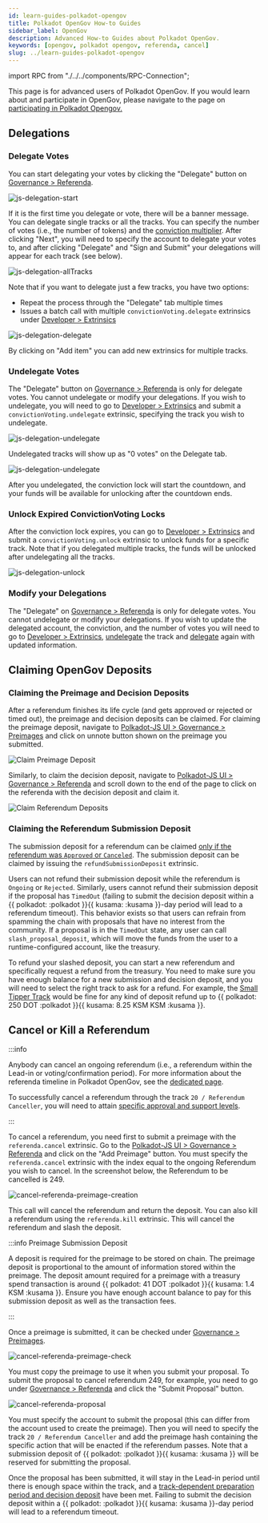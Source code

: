 ```yaml
---
id: learn-guides-polkadot-opengov
title: Polkadot OpenGov How-to Guides
sidebar_label: OpenGov
description: Advanced How-to Guides about Polkadot OpenGov.
keywords: [opengov, polkadot opengov, referenda, cancel]
slug: ../learn-guides-polkadot-opengov
---
```


import RPC from "./../../components/RPC-Connection";

This page is for advanced users of Polkadot OpenGov. If you would learn about and participate in
OpenGov, please navigate to the page on
[participating in Polkadot Opengov.](https://wiki.polkadot.network/docs/maintain-guides-polkadot-opengov)

## Delegations

### Delegate Votes

You can start delegating your votes by clicking the "Delegate" button on
[Governance > Referenda](https://polkadot.js.org/apps/#/referenda).

![js-delegation-start](../assets/js-delegation-start.png)

If it is the first time you delegate or vote, there will be a banner message. You can delegate
single tracks or all the tracks. You can specify the number of votes (i.e., the number of tokens)
and the [conviction multiplier](./learn-polkadot-opengov.md#voluntary-locking). After clicking
"Next", you will need to specify the account to delegate your votes to, and after clicking
"Delegate" and "Sign and Submit" your delegations will appear for each track (see below).

![js-delegation-allTracks](../assets/js-delegation-allTracks.png)

Note that if you want to delegate just a few tracks, you have two options:

- Repeat the process through the "Delegate" tab multiple times
- Issues a batch call with multiple `convictionVoting.delegate` extrinsics under
  [Developer > Extrinsics](https://polkadot.js.org/apps/#/extrinsics)

![js-delegation-delegate](../assets/js-delegation-delegate.png)

By clicking on "Add item" you can add new extrinsics for multiple tracks.

### Undelegate Votes

The "Delegate" button on [Governance > Referenda](https://polkadot.js.org/apps/#/referenda) is only
for delegate votes. You cannot undelegate or modify your delegations. If you wish to undelegate, you
will need to go to [Developer > Extrinsics](https://polkadot.js.org/apps/#/extrinsics) and submit a
`convictionVoting.undelegate` extrinsic, specifying the track you wish to undelegate.

![js-delegation-undelegate](../assets/js-delegation-undelegate.png)

Undelegated tracks will show up as "0 votes" on the Delegate tab.

![js-delegation-undelegate](../assets/js-delegation-undelegated.png)

After you undelegated, the conviction lock will start the countdown, and your funds will be
available for unlocking after the countdown ends.

### Unlock Expired ConvictionVoting Locks

After the conviction lock expires, you can go to
[Developer > Extrinsics](https://polkadot.js.org/apps/#/extrinsics) and submit a
`convictionVoting.unlock` extrinsic to unlock funds for a specific track. Note that if you delegated
multiple tracks, the funds will be unlocked after undelegating all the tracks.

![js-delegation-unlock](../assets/js-delegation-unlock.png)

### Modify your Delegations

The "Delegate" on [Governance > Referenda](https://polkadot.js.org/apps/#/referenda) is only for
delegate votes. You cannot undelegate or modify your delegations. If you wish to update the
delegated account, the conviction, and the number of votes you will need to go to
[Developer > Extrinsics](https://polkadot.js.org/apps/#/extrinsics), [undelegate](#undelegate-votes)
the track and [delegate](#delegate-votes) again with updated information.

## Claiming OpenGov Deposits

### Claiming the Preimage and Decision Deposits

After a referendum finishes its life cycle (and gets approved or rejected or timed out), the
preimage and decision deposits can be claimed. For claiming the preimage deposit, navigate to
[Polkadot-JS UI > Governance > Preimages](https://polkadot.js.org/apps/#/preimages) and click on
unnote button shown on the preimage you submitted.

![Claim Preimage Deposit](../assets/claim-preimage-deposit.png)

Similarly, to claim the decision deposit, navigate to
[Polkadot-JS UI > Governance > Referenda](https://polkadot.js.org/apps/#/referenda) and scroll down
to the end of the page to click on the referenda with the decision deposit and claim it.

![Claim Referendum Deposits](../assets/claim-referendum-decision-deposit.png)

### Claiming the Referendum Submission Deposit

The submission deposit for a referendum can be claimed
[only if the referendum was `Approved` or `Canceled`](https://github.com/paritytech/polkadot-sdk/blob/cfb29254f74412cea35e8048d8aea94bc789fcb1/substrate/frame/referenda/src/types.rs#L261).
The submission deposit can be claimed by issuing the `refundSubmissionDeposit` extrinsic.

Users can not refund their submission deposit while the referendum is `Ongoing` or `Rejected`.
Similarly, users cannot refund their submission deposit if the proposal has `TimedOut` (failing to
submit the decision deposit within a
{{ polkadot: <RPC network="polkadot" path="const.referenda.undecidingTimeout" defaultValue={201600} filter="blocksToDays"/> :polkadot }}{{ kusama: <RPC network="kusama" path="const.referenda.undecidingTimeout" defaultValue={201600} filter="blocksToDays"/> :kusama }}-day
period will lead to a referendum timeout). This behavior exists so that users can refrain from
spamming the chain with proposals that have no interest from the community. If a proposal is in the
`TimedOut` state, any user can call `slash_proposal_deposit`, which will move the funds from the
user to a runtime-configured account, like the treasury.

To refund your slashed deposit, you can start a new referendum and specifically request a refund
from the treasury. You need to make sure you have enough balance for a new submission and decision
deposit, and you will need to select the right track to ask for a refund. For example, the
[Small Tipper Track](../maintain/maintain-guides-polkadot-opengov.md#small-tipper) would be fine for
any kind of deposit refund up to
{{ polkadot: 250 DOT :polkadot }}{{ kusama: 8.25 KSM KSM :kusama }}.

## Cancel or Kill a Referendum

:::info

Anybody can cancel an ongoing referendum (i.e., a referendum within the Lead-in or
voting/confirmation period). For more information about the referenda timeline in Polkadot OpenGov,
see the [dedicated page](../learn/learn-polkadot-opengov.md#referenda-timeline).

To successfully cancel a referendum through the track `20 / Referendum Canceller`, you will need to
attain
[specific approval and support levels](../maintain/maintain-guides-polkadot-opengov.md#referendum-canceller).

:::

To cancel a referendum, you need first to submit a preimage with the `referenda.cancel` extrinsic.
Go to the [Polkadot-JS UI > Governance > Referenda](https://polkadot.js.org/apps/#/referenda) and
click on the "Add Preimage" button. You must specify the `referenda.cancel` extrinsic with the index
equal to the ongoing Referendum you wish to cancel. In the screenshot below, the Referendum to be
cancelled is 249.

![cancel-referenda-preimage-creation](../assets/cancel-referenda-preimage-creation.png)

This call will cancel the referendum and return the deposit. You can also kill a referendum using
the `referenda.kill` extrinsic. This will cancel the referendum and slash the deposit.

:::info Preimage Submission Deposit

A deposit is required for the preimage to be stored on chain. The preimage deposit is proportional
to the amount of information stored within the preimage. The deposit amount required for a preimage
with a treasury spend transaction is around
{{ polkadot: 41 DOT :polkadot }}{{ kusama:  1.4 KSM  :kusama }}. Ensure you have enough account
balance to pay for this submission deposit as well as the transaction fees.

:::

Once a preimage is submitted, it can be checked under
[Governance > Preimages](https://polkadot.js.org/apps/#/preimages).

![cancel-referenda-preimage-check](../assets/cancel-referenda-preimage-check.png)

You must copy the preimage to use it when you submit your proposal. To submit the proposal to cancel
referendum 249, for example, you need to go under
[Governance > Referenda](https://polkadot.js.org/apps/#/referenda) and click the "Submit Proposal"
button.

![cancel-referenda-proposal](../assets/cancel-referenda-proposal.png)

You must specify the account to submit the proposal (this can differ from the account used to create
the preimage). Then you will need to specify the track `20 / Referendum Canceller` and add the
preimage hash containing the specific action that will be enacted if the referendum passes. Note
that a submission deposit of
{{ polkadot: <RPC network="polkadot" path="consts.referenda.submissionDeposit" defaultValue={10000000000} filter="humanReadable"/> :polkadot }}{{ kusama: <RPC network="kusama" path="consts.referenda.submissionDeposit" defaultValue={33333333333} filter="humanReadable"/> :kusama }}
will be reserved for submitting the proposal.

Once the proposal has been submitted, it will stay in the Lead-in period until there is enough space
within the track, and a
[track-dependent preparation period and decision deposit](../maintain/maintain-guides-polkadot-opengov.md#polkadot-opengov-terminology-and-parameters)
have been met. Failing to submit the decision deposit within a
{{ polkadot: <RPC network="polkadot" path="consts.referenda.undecidingTimeout" defaultValue={201600} filter="blocksToDays"/> :polkadot }}{{ kusama: <RPC network="kusama" path="consts.referenda.undecidingTimeout" defaultValue={201600} filter="blocksToDays"/> :kusama }}-day
period will lead to a referendum timeout.
